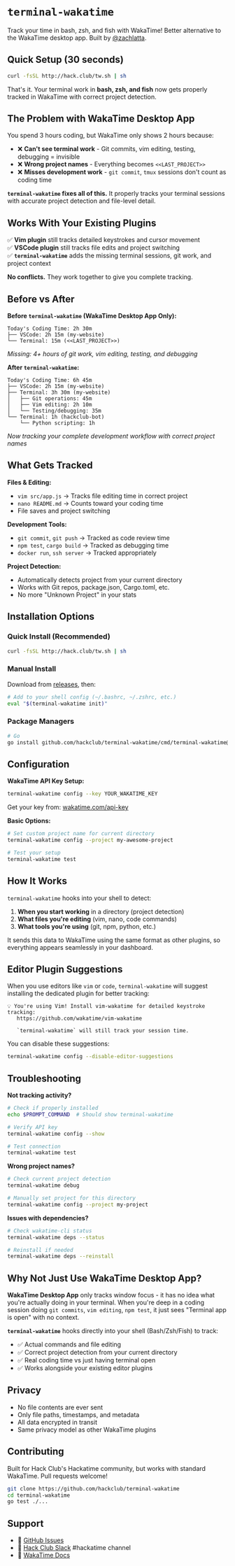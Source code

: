 # `terminal-wakatime`

Track your time in bash, zsh, and fish with WakaTime! Better alternative to the WakaTime desktop app. Built by [@zachlatta](https://github.com/zachlatta).

## Quick Setup (30 seconds)

```bash
curl -fsSL http://hack.club/tw.sh | sh
```

That's it. Your terminal work in **bash, zsh, and fish** now gets properly tracked in WakaTime with correct project detection.

## The Problem with WakaTime Desktop App

You spend 3 hours coding, but WakaTime only shows 2 hours because:

- ❌ **Can't see terminal work** - Git commits, vim editing, testing, debugging = invisible
- ❌ **Wrong project names** - Everything becomes `<<LAST_PROJECT>>`
- ❌ **Misses development work** - `git commit`, `tmux` sessions don't count as coding time

**`terminal-wakatime` fixes all of this.** It properly tracks your terminal sessions with accurate project detection and file-level detail.

## Works With Your Existing Plugins

✅ **Vim plugin** still tracks detailed keystrokes and cursor movement  
✅ **VSCode plugin** still tracks file edits and project switching  
✅ **`terminal-wakatime`** adds the missing terminal sessions, git work, and project context

**No conflicts.** They work together to give you complete tracking.

## Before vs After

**Before `terminal-wakatime` (WakaTime Desktop App Only):**

```
Today's Coding Time: 2h 30m
├── VSCode: 2h 15m (my-website)
└── Terminal: 15m (<<LAST_PROJECT>>)
```

*Missing: 4+ hours of git work, vim editing, testing, and debugging*

**After `terminal-wakatime`:**

```
Today's Coding Time: 6h 45m
├── VSCode: 2h 15m (my-website) 
├── Terminal: 3h 30m (my-website)
│   ├── Git operations: 45m
│   ├── Vim editing: 2h 10m  
│   └── Testing/debugging: 35m
└── Terminal: 1h (hackclub-bot)
    └── Python scripting: 1h
```

*Now tracking your complete development workflow with correct project names*

## What Gets Tracked

**Files & Editing:**

- `vim src/app.js` → Tracks file editing time in correct project
- `nano README.md` → Counts toward your coding time
- File saves and project switching

**Development Tools:**

- `git commit`, `git push` → Tracked as code review time
- `npm test`, `cargo build` → Tracked as debugging time  
- `docker run`, `ssh server` → Tracked appropriately

**Project Detection:**

- Automatically detects project from your current directory
- Works with Git repos, package.json, Cargo.toml, etc.
- No more "Unknown Project" in your stats

## Installation Options

### Quick Install (Recommended)

```bash
curl -fsSL http://hack.club/tw.sh | sh
```

### Manual Install

Download from [releases](https://github.com/hackclub/terminal-wakatime/releases), then:

```bash
# Add to your shell config (~/.bashrc, ~/.zshrc, etc.)
eval "$(terminal-wakatime init)"
```

### Package Managers

```bash
# Go
go install github.com/hackclub/terminal-wakatime/cmd/terminal-wakatime@latest
```

## Configuration

**WakaTime API Key Setup:**

```bash
terminal-wakatime config --key YOUR_WAKATIME_KEY
```

Get your key from: [wakatime.com/api-key](https://wakatime.com/api-key)

**Basic Options:**

```bash
# Set custom project name for current directory
terminal-wakatime config --project my-awesome-project

# Test your setup
terminal-wakatime test
```

## How It Works

`terminal-wakatime` hooks into your shell to detect:

1. **When you start working** in a directory (project detection)
2. **What files you're editing** (vim, nano, code commands)  
3. **What tools you're using** (git, npm, python, etc.)

It sends this data to WakaTime using the same format as other plugins, so everything appears seamlessly in your dashboard.

## Editor Plugin Suggestions

When you use editors like `vim` or `code`, `terminal-wakatime` will suggest installing the dedicated plugin for better tracking:

```
💡 You're using Vim! Install vim-wakatime for detailed keystroke tracking:
   https://github.com/wakatime/vim-wakatime
   
   `terminal-wakatime` will still track your session time.
```

You can disable these suggestions:

```bash
terminal-wakatime config --disable-editor-suggestions
```

## Troubleshooting

**Not tracking activity?**

```bash
# Check if properly installed
echo $PROMPT_COMMAND  # Should show terminal-wakatime

# Verify API key
terminal-wakatime config --show

# Test connection
terminal-wakatime test
```

**Wrong project names?**

```bash
# Check current project detection
terminal-wakatime debug

# Manually set project for this directory
terminal-wakatime config --project my-project
```

**Issues with dependencies?**

```bash
# Check wakatime-cli status
terminal-wakatime deps --status

# Reinstall if needed
terminal-wakatime deps --reinstall
```

## Why Not Just Use WakaTime Desktop App?

**WakaTime Desktop App** only tracks window focus - it has no idea what you're actually doing in your terminal. When you're deep in a coding session doing `git commits`, `vim editing`, `npm test`, it just sees "Terminal app is open" with no context.

**`terminal-wakatime`** hooks directly into your shell (Bash/Zsh/Fish) to track:

- ✅ Actual commands and file editing
- ✅ Correct project detection from your current directory  
- ✅ Real coding time vs just having terminal open
- ✅ Works alongside your existing editor plugins

## Privacy

- No file contents are ever sent
- Only file paths, timestamps, and metadata
- All data encrypted in transit
- Same privacy model as other WakaTime plugins

## Contributing

Built for Hack Club's Hackatime community, but works with standard WakaTime. Pull requests welcome!

```bash
git clone https://github.com/hackclub/terminal-wakatime
cd terminal-wakatime
go test ./...
```

## Support

- 🐛 [GitHub Issues](https://github.com/hackclub/terminal-wakatime/issues)
- 💬 [Hack Club Slack](https://hackclub.com/slack) #hackatime channel
- 📖 [WakaTime Docs](https://wakatime.com/help)
